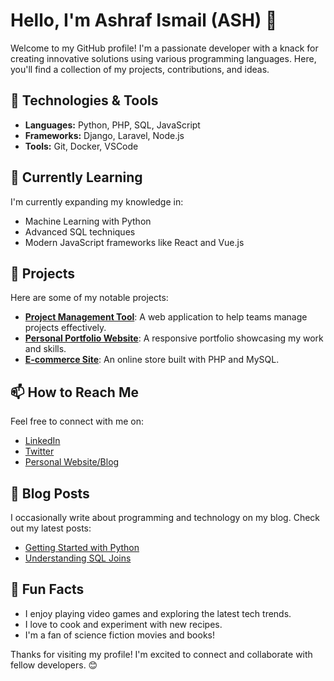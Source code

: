# Hello, I'm Ashraf Ismail (ASH) 👋

Welcome to my GitHub profile! I'm a passionate developer with a knack for creating innovative solutions using various programming languages. Here, you'll find a collection of my projects, contributions, and ideas.

## 🔧 Technologies & Tools

- **Languages:** Python, PHP, SQL, JavaScript
- **Frameworks:** Django, Laravel, Node.js
- **Tools:** Git, Docker, VSCode

## 🌱 Currently Learning

I'm currently expanding my knowledge in:
- Machine Learning with Python
- Advanced SQL techniques
- Modern JavaScript frameworks like React and Vue.js

## 📂 Projects

Here are some of my notable projects:

- **[Project Management Tool](https://github.com/yourusername/project-management-tool)**: A web application to help teams manage projects effectively.
- **[Personal Portfolio Website](https://github.com/yourusername/portfolio)**: A responsive portfolio showcasing my work and skills.
- **[E-commerce Site](https://github.com/yourusername/ecommerce-site)**: An online store built with PHP and MySQL.

## 📫 How to Reach Me

Feel free to connect with me on:

- [LinkedIn](https://www.linkedin.com/in/your-linkedin-url)
- [Twitter](https://twitter.com/your-twitter-url)
- [Personal Website/Blog](https://your-website-url.com)

## 📝 Blog Posts

I occasionally write about programming and technology on my blog. Check out my latest posts:

- [Getting Started with Python](https://your-blog-url.com/getting-started-with-python)
- [Understanding SQL Joins](https://your-blog-url.com/sql-joins)

## 🎉 Fun Facts

- I enjoy playing video games and exploring the latest tech trends.
- I love to cook and experiment with new recipes.
- I'm a fan of science fiction movies and books!

Thanks for visiting my profile! I'm excited to connect and collaborate with fellow developers. 😊
